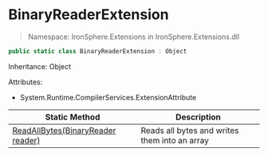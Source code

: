 ﻿# BinaryReaderExtension

> Namespace: IronSphere.Extensions in  IronSphere.Extensions.dll



```csharp
public static class BinaryReaderExtension : Object
```
Inheritance: Object



Attributes:
        
* System.Runtime.CompilerServices.ExtensionAttribute




| Static Method | Description |
| --- | --- |
| [ReadAllBytes(BinaryReader reader)](BinaryReaderExtension.ReadAllBytes(BinaryReader)) | Reads all bytes and writes them into an array |
